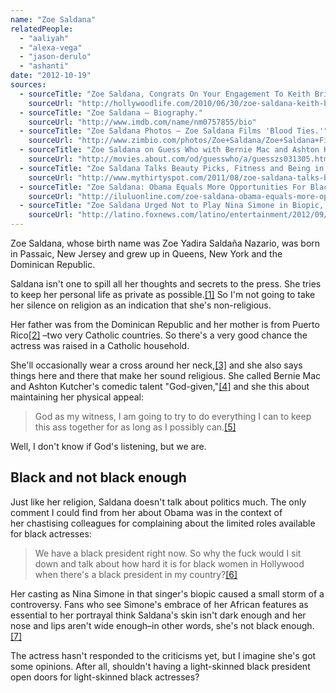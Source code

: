 ```yaml
---
name: "Zoe Saldana"
relatedPeople:
  - "aaliyah"
  - "alexa-vega"
  - "jason-derulo"
  - "ashanti"
date: "2012-10-19"
sources:
  - sourceTitle: "Zoe Saldana, Congrats On Your Engagement To Keith Britton!"
    sourceUrl: "http://hollywoodlife.com/2010/06/30/zoe-saldana-keith-britton-engaged/"
  - sourceTitle: "Zoe Saldana – Biography."
    sourceUrl: "http://www.imdb.com/name/nm0757855/bio"
  - sourceTitle: "Zoe Saldana Photos – Zoe Saldana Films 'Blood Ties.'"
    sourceUrl: "http://www.zimbio.com/photos/Zoe+Saldana/Zoe+Saldana+Films+Blood+Ties/1L2-8DoI6Mu"
  - sourceTitle: "Zoe Saldana on Guess Who with Bernie Mac and Ashton Kutcher."
    sourceUrl: "http://movies.about.com/od/guesswho/a/guesszs031305.htm"
  - sourceTitle: "Zoe Saldana Talks Beauty Picks, Fitness and Being in Her 30's."
    sourceUrl: "http://www.mythirtyspot.com/2011/08/zoe-saldana-talks-beauty-picks-fitness.html"
  - sourceTitle: "Zoe Saldana: Obama Equals More Opportunities For Black Actresses."
    sourceUrl: "http://iluluonline.com/zoe-saldana-obama-equals-more-opportunities-for-black-actresses/"
  - sourceTitle: "Zoe Saldana Urged Not to Play Nina Simone in Biopic, Report Says."
    sourceUrl: "http://latino.foxnews.com/latino/entertainment/2012/09/14/zoe-saldana-urged-to-not-play-nina-simone-in-biopic-in-online-petition-report/"
---
```


Zoe Saldana, whose birth name was Zoe Yadira Saldaña Nazario, was born in Passaic, New Jersey and grew up in Queens, New York and the Dominican Republic.

Saldana isn't one to spill all her thoughts and secrets to the press. She tries to keep her personal life as private as possible.<a class="source-citation" href="http://hollywoodlife.com/2010/06/30/zoe-saldana-keith-britton-engaged/" title="Zoe Saldana, Congrats On Your Engagement To Keith Britton!">[1]</a> So I'm not going to take her silence on religion as an indication that she's non-religious.

Her father was from the Dominican Republic and her mother is from Puerto Rico<a class="source-citation" href="http://www.imdb.com/name/nm0757855/bio" title="Zoe Saldana – Biography.">[2]</a> –two very Catholic countries. So there's a very good chance the actress was raised in a Catholic household.

She'll occasionally wear a cross around her neck,<a class="source-citation" href="http://www.zimbio.com/photos/Zoe+Saldana/Zoe+Saldana+Films+Blood+Ties/1L2-8DoI6Mu" title="Zoe Saldana Photos – Zoe Saldana Films &apos;Blood Ties.&apos;">[3]</a> and she also says things here and there that make her sound religious. She called Bernie Mac and Ashton Kutcher's comedic talent "God-given,"<a class="source-citation" href="http://movies.about.com/od/guesswho/a/guesszs031305.htm" title="Zoe Saldana on Guess Who with Bernie Mac and Ashton Kutcher.">[4]</a> and she this about maintaining her physical appeal:

>God as my witness, I am going to try to do everything I can to keep this ass together for as long as I possibly can.<a class="source-citation" href="http://www.mythirtyspot.com/2011/08/zoe-saldana-talks-beauty-picks-fitness.html" title="Zoe Saldana Talks Beauty Picks, Fitness and Being in Her 30&apos;s.">[5]</a>

Well, I don't know if God's listening, but we are.


## Black and not black enough

Just like her religion, Saldana doesn't talk about politics much. The only comment I could find from her about Obama was in the context of her chastising colleagues for complaining about the limited roles available for black actresses:

>We have a black president right now. So why the fuck would I sit down and talk about how hard it is for black women in Hollywood when there's a black president in my country?<a class="source-citation" href="http://iluluonline.com/zoe-saldana-obama-equals-more-opportunities-for-black-actresses/" title="Zoe Saldana: Obama Equals More Opportunities For Black Actresses.">[6]</a>

Her casting as Nina Simone in that singer's biopic caused a small storm of a controversy. Fans who see Simone's embrace of her African features as essential to her portrayal think Saldana's skin isn't dark enough and her nose and lips aren't wide enough–in other words, she's not black enough.<a class="source-citation" href="http://latino.foxnews.com/latino/entertainment/2012/09/14/zoe-saldana-urged-to-not-play-nina-simone-in-biopic-in-online-petition-report/" title="Zoe Saldana Urged Not to Play Nina Simone in Biopic, Report Says.">[7]</a>

The actress hasn't responded to the criticisms yet, but I imagine she's got some opinions. After all, shouldn't having a light-skinned black president open doors for light-skinned black actresses?